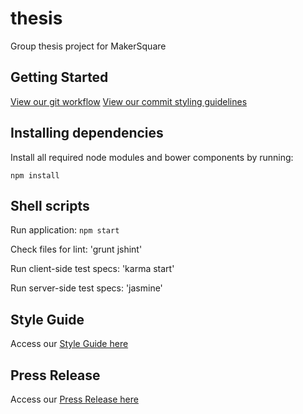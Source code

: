 # thesis
Group thesis project for MakerSquare

## Getting Started
[View our git workflow](https://github.com/MAKE-SITY/MKSTream/wiki/Git-Workflow)
[View our commit styling guidelines](https://github.com/MAKE-SITY/MKSTream/wiki/Commit-Styling)

## Installing dependencies
Install all required node modules and bower components by running:

`npm install`

## Shell scripts
Run application:
`npm start`

Check files for lint:
'grunt jshint'

Run client-side test specs:
'karma start'

Run server-side test specs:
'jasmine'

## Style Guide
Access our [Style Guide here](https://github.com/MKSTeam/thesis/wiki/Style-Guide)

## Press Release
Access our [Press Release here](https://github.com/MKSTeam/thesis/wiki/Press-Release)